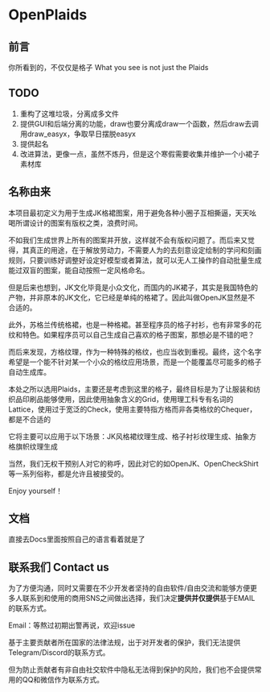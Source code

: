 # OpenPlaids

## 前言
你所看到的，不仅仅是格子
What you see is not just the Plaids

## TODO

1. 重构了这堆垃圾，分离成多文件
2. 提供GUI和后端分离的功能，draw也要分离成draw一个函数，然后draw去调用draw_easyx，争取早日摆脱easyx
3. 提供起名
4. 改进算法，更像一点，虽然不炼丹，但是这个寒假需要收集并维护一个小裙子素材库

## 名称由来

本项目最初定义为用于生成JK格裙图案，用于避免各种小圈子互相撕逼，天天吆喝所谓设计的图案有版权之类，浪费时间。

不如我们生成世界上所有的图案并开放，这样就不会有版权问题了。而后来又觉得，其真正的用途，在于解放劳动力，不需要人为的去刻意设定绘制的学问和刻画规则，只要训练好调整好设定好模型或者算法，就可以无人工操作的自动批量生成能过双盲的图案，能自动按照一定风格命名。

但是后来也想到，JK文化毕竟是小众文化，而国内的JK裙子，其实是我国特色的产物，并非原本的JK文化，它已经是单纯的格裙了。因此叫做OpenJK显然是不合适的。

此外，苏格兰传统格裙，也是一种格裙。甚至程序员的格子衬衫，也有非常多的花纹和特色。如果程序员可以自己生成自己喜欢的格子图案，那想必是不错的吧？

而后来发现，方格纹理，作为一种特殊的格纹，也应当收到重视。最终，这个名字希望是一个能不针对某一个小众的格纹应用场景，而是一个能覆盖尽可能多的格子自动生成库。

本处之所以选用Plaids，主要还是考虑到这里的格子，最终目标是为了让服装和纺织品印刷品能够使用，因此使用抽象含义的Grid，使用理工科专有名词的Lattice，使用过于宽泛的Check，使用主要特指方格而非各类格纹的Chequer，都是不合适的

它将主要可以应用于以下场景：JK风格裙纹理生成、格子衬衫纹理生成、抽象方格旗帜纹理生成

当然，我们无权干预别人对它的称呼，因此对它的如OpenJK、OpenCheckShirt等一系列俗称，都是允许且被接受的。

Enjoy yourself！

## 文档

直接去Docs里面按照自己的语言看着就是了



## 联系我们 Contact us

为了方便沟通，同时又需要在不少开发者坚持的自由软件/自由交流和能够方便更多人联系到和使用的商用SNS之间做出选择，我们决定**提供并仅提供**基于EMAIL的联系方式。

Email：等熬过初期出警再说，欢迎issue

基于主要贡献者所在国家的法律法规，出于对开发者的保护，我们无法提供Telegram/Discord的联系方式。

但为防止贡献者有非自由社交软件中隐私无法得到保护的风险，我们也不会提供常用的QQ和微信作为联系方式。
